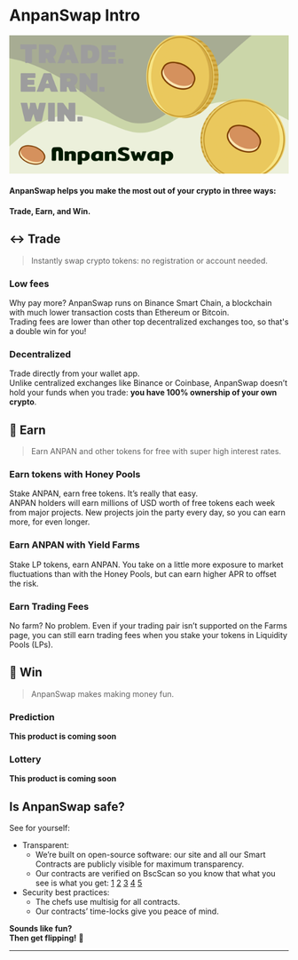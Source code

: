 # AnpanSwap Intro

![](img-intro-2021-09-06-19-57-24.png)

#### AnpanSwap helps you make the most out of your crypto in three ways:

#### Trade, Earn, and Win.

## ↔️ Trade

> Instantly swap crypto tokens: no registration or account needed.

### Low fees

Why pay more? AnpanSwap runs on Binance Smart Chain, a blockchain with much lower transaction costs than Ethereum or Bitcoin.   
Trading fees are lower than other top decentralized exchanges too, so that's a double win for you!

### Decentralized

Trade directly from your wallet app.   
Unlike centralized exchanges like Binance or Coinbase, AnpanSwap doesn’t hold your funds when you trade: **you have 100% ownership of your own crypto**. 

## 💸 Earn

> Earn ANPAN and other tokens for free with super high interest rates.

### Earn tokens with Honey Pools

Stake ANPAN, earn free tokens. It’s really that easy.   
ANPAN holders will earn millions of USD worth of free tokens each week from major projects. New projects join the party every day, so you can earn more, for even longer.

### Earn ANPAN with Yield Farms

Stake LP tokens, earn ANPAN. You take on a little more exposure to market fluctuations than with the Honey Pools, but can earn higher APR to offset the risk.

### Earn Trading Fees

No farm? No problem. Even if your trading pair isn’t supported on the Farms page, you can still earn trading fees when you stake your tokens in Liquidity Pools \(LPs\).

## 🎲 Win

> AnpanSwap makes making money fun.

### Prediction

**This product is coming soon**

### Lottery 

**This product is coming soon**

## Is AnpanSwap safe?

See for yourself:

* Transparent:
  * We’re built on open-source software: our site and all our Smart Contracts are publicly visible for maximum transparency. 
  * Our contracts are verified on BscScan so you know that what you see is what you get: [1](https://bscscan.com/address/0xe8d2c4ca811e0445B83326aBe85B7c40C66759eD#code) [2](https://bscscan.com/address/0x305E193C7B6955564D0D3D35d918FF1f27F3A610#code) [3](https://bscscan.com/address/0xEb4D933D56E5deF7B24F543766dD398f1DaFEEd5#code) [4](https://bscscan.com/address/0x14fA5493E17Aad701E3d59d90fB6D2814a39A176#code) [5](https://bscscan.com/address/0x45E8Eb81aE3445A88066058b566e58D535CA9D94#code) 
* Security best practices:
  * The chefs use multisig for all contracts.
  * Our contracts’ time-locks give you peace of mind.



**Sounds like fun?  
Then get flipping!** 🐰  
****

